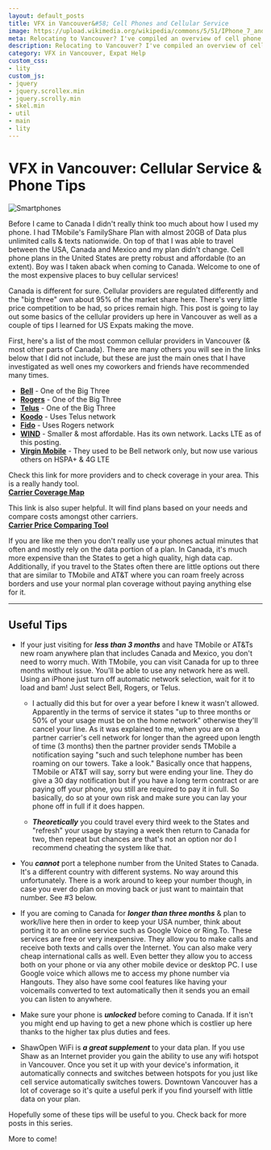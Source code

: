 ```yaml
---
layout: default_posts
title: VFX in Vancouver&#58; Cell Phones and Cellular Service
image: https://upload.wikimedia.org/wikipedia/commons/5/51/IPhone_7_and_iPhone_7_Plus_%28close-up%29.jpg
meta: Relocating to Vancouver? I've compiled an overview of cell phone service providers here in Vancouver plus some helpful tips for US Expats in Canada. The second in a series of posts titled VFX in Vancouver.
description: Relocating to Vancouver? I've compiled an overview of cell phone service providers here in Vancouver plus some helpful tips for US Expats in Canada. The second in a series of posts titled VFX in Vancouver.
category: VFX in Vancouver, Expat Help
custom_css:
- lity
custom_js:
- jquery
- jquery.scrollex.min
- jquery.scrolly.min
- skel.min
- util
- main
- lity
---
```

<h1 class="major">VFX in Vancouver: Cellular Service & Phone Tips</h1>
<div>
    <span class="image fit left">
        <img src="https://upload.wikimedia.org/wikipedia/commons/5/51/IPhone_7_and_iPhone_7_Plus_%28close-up%29.jpg" alt="Smartphones"/>
    </span>
</div>


Before I came to Canada I didn't really think too much about how I used my phone. I had TMobile's FamilyShare Plan with almost 20GB of Data plus unlimited calls & texts nationwide. On top of that I was able to travel between the USA, Canada and Mexico and my plan didn't change. Cell phone plans in the United States are pretty robust and affordable (to an extent). Boy was I taken aback when coming to Canada. Welcome to one of the most expensive places to buy cellular services! 

Canada is different for sure. Cellular providers are regulated differently and the "big three" own about 95% of the market share here. There's very little price competition to be had, so prices remain high. This post is going to lay out some basics of the cellular providers up here in Vancouver as well as a couple of tips I learned for US Expats making the move.

First, here's a list of the most common cellular providers in Vancouver (& most other parts of Canada). There are many others you will see in the links below that I did not include, but these are just the main ones that I have investigated as well ones my coworkers and friends have recommended many times.

* **[Bell](http://www.bell.ca/Mobility)** - One of the Big Three  
* **[Rogers](http://www.rogers.com/home)** - One of the Big Three  
* **[Telus](http://www.telus.com/en/bc/mobility/)** - One of the Big Three  
* **[Koodo](https://www.koodomobile.com/)** - Uses Telus network  
* **[Fido](http://www.fido.ca/)** - Uses Rogers network  
* **[WIND](https://www.windmobile.ca)** - Smaller & most affordable. Has its own network. Lacks LTE as of this posting.  
* **[Virgin Mobile](http://www.virginmobile.ca/en/home/index.html)** - They used to be Bell network only, but now use various others on HSPA+ & 4G LTE  

Check this link for more providers and to check coverage in your area. This is a really handy tool.  
**[Carrier Coverage Map](http://www.comparecellular.ca/coverage-maps/)**

This link is also super helpful. It will find plans based on your needs and compare costs amongst other carriers.  
**[Carrier Price Comparing Tool](https://www.whistleout.ca/)**

If you are like me then you don't really use your phones actual minutes that often and mostly rely on the data portion of a plan. In Canada, it's much more expensive than the States to get a high quality, high data cap. Additionally, if you travel to the States often there are little options out there that are similar to TMobile and AT&T where you can roam freely across borders and use your normal plan coverage without paying anything else for it.
<hr>  

## Useful Tips  

* If your just visiting for **_less than 3 months_** and have TMobile or AT&Ts new roam anywhere plan that includes Canada and Mexico, you don't need to worry much. With TMobile, you can visit Canada for up to three months without issue. You'll be able to use any network here as well. Using an iPhone just turn off automatic network selection, wait for it to load and bam! Just select Bell, Rogers, or Telus. 

    * I actually did this but for over a year before I knew it wasn't allowed. Apparently in the terms of service it states "up to three months or 50% of your usage must be on the home network" otherwise they'll cancel your line. As it was explained to me, when you are on a partner carrier's cell network for longer than the agreed upon length of time (3 months) then the partner provider sends TMobile a notification saying "such and such telephone number has been roaming on our towers. Take a look." Basically once that happens, TMobile or AT&T will say, sorry but were ending your line. They do give a 30 day notification but if you have a long term contract or are paying off your phone, you still are required to pay it in full. So basically, do so at your own risk and make sure you can lay your phone off in full if it does happen. 

    * **_Theoretically_** you could travel every third week to the States and "refresh" your usage by staying a week then return to Canada for two, then repeat but chances are that's not an option nor do I recommend cheating the system like that. 

* You **_cannot_** port a telephone number from the United States to Canada. It's a different country with different systems. No way around this unfortunately. There is a work around to keep your number though, in case you ever do plan on moving back or just want to maintain that number. See #3 below.

* If you are coming to Canada for **_longer than three months_** & plan to work/live here then in order to keep your USA number, think about porting it to an online service such as Google Voice or Ring.To. These services are free or very inexpensive. They allow you to make calls and receive both texts and calls over the Internet. You can also make very cheap international calls as well. Even better they allow you to access both on your phone or via any other mobile device or desktop PC. I use Google voice which allows me to access my phone number via Hangouts. They also have some cool features like having your voicemails converted to text automatically then it sends you an email you can listen to anywhere. 

* Make sure your phone is **_unlocked_** before coming to Canada. If it isn't you might end up having to get a new phone which is costlier up here thanks to the higher tax plus duties and fees. 

* ShawOpen WiFi is **_a great supplement_** to your data plan. If you use Shaw as an Internet provider you gain the ability to use any wifi hotspot in Vancouver. Once you set it up with your device's information, it automatically connects and switches between hotspots for you just like cell service automatically switches towers. Downtown Vancouver has a lot of coverage so it's quite a useful perk if you find yourself with little data on your plan.

Hopefully some of these tips will be useful to you. Check back for more posts in this series.

More to come!
